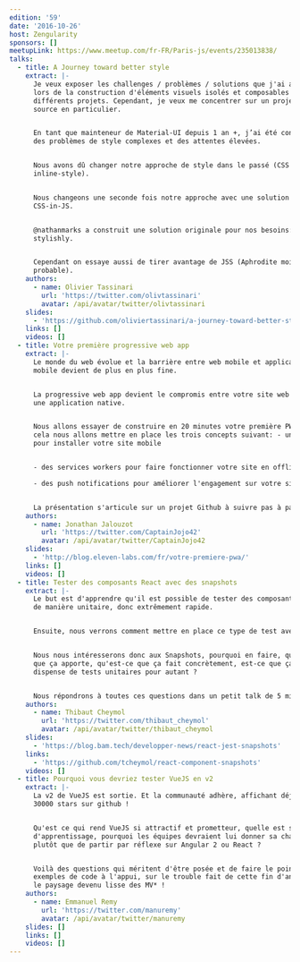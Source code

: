 ```yaml
---
edition: '59'
date: '2016-10-26'
host: Zengularity
sponsors: []
meetupLink: https://www.meetup.com/fr-FR/Paris-js/events/235013838/
talks:
  - title: A Journey toward better style
    extract: |-
      Je veux exposer les challenges / problèmes / solutions que j'ai abordés
      lors de la construction d'éléments visuels isolés et composables à travers
      différents projets. Cependant, je veux me concentrer sur un projet open
      source en particulier.


      En tant que mainteneur de Material-UI depuis 1 an +, j’ai été confronté à
      des problèmes de style complexes et des attentes élevées.


      Nous avons dû changer notre approche de style dans le passé (CSS à
      inline-style).


      Nous changeons une seconde fois notre approche avec une solution
      CSS-in-JS.


      @nathanmarks a construit une solution originale pour nos besoins:
      stylishly.


      Cependant on essaye aussi de tirer avantage de JSS (Aphrodite moins
      probable).
    authors:
      - name: Olivier Tassinari
        url: 'https://twitter.com/olivtassinari'
        avatar: /api/avatar/twitter/olivtassinari
    slides:
      - 'https://github.com/oliviertassinari/a-journey-toward-better-style'
    links: []
    videos: []
  - title: Votre première progressive web app
    extract: |-
      Le monde du web évolue et la barrière entre web mobile et application
      mobile devient de plus en plus fine.


      La progressive web app devient le compromis entre votre site web mobile et
      une application native.


      Nous allons essayer de construire en 20 minutes votre première PWA, pour
      cela nous allons mettre en place les trois concepts suivant: - un manifest
      pour installer votre site mobile


      - des services workers pour faire fonctionner votre site en offline

      - des push notifications pour améliorer l'engagement sur votre site


      La présentation s'articule sur un projet Github à suivre pas à pas.
    authors:
      - name: Jonathan Jalouzot
        url: 'https://twitter.com/CaptainJojo42'
        avatar: /api/avatar/twitter/CaptainJojo42
    slides:
      - 'http://blog.eleven-labs.com/fr/votre-premiere-pwa/'
    links: []
    videos: []
  - title: Tester des composants React avec des snapshots
    extract: |-
      Le but est d'apprendre qu'il est possible de tester des composants React
      de manière unitaire, donc extrêmement rapide.


      Ensuite, nous verrons comment mettre en place ce type de test avec Jest.


      Nous nous intéresserons donc aux Snapshots, pourquoi en faire, qu'est-ce
      que ça apporte, qu'est-ce que ça fait concrètement, est-ce que ça nous
      dispense de tests unitaires pour autant ?


      Nous répondrons à toutes ces questions dans un petit talk de 5 minutes.
    authors:
      - name: Thibaut Cheymol
        url: 'https://twitter.com/thibaut_cheymol'
        avatar: /api/avatar/twitter/thibaut_cheymol
    slides:
      - 'https://blog.bam.tech/developper-news/react-jest-snapshots'
    links:
      - 'https://github.com/tcheymol/react-component-snapshots'
    videos: []
  - title: Pourquoi vous devriez tester VueJS en v2
    extract: |-
      La v2 de VueJS est sortie. Et la communauté adhère, affichant déjà plus de
      30000 stars sur github !


      Qu'est ce qui rend VueJS si attractif et prometteur, quelle est sa courbe
      d'apprentissage, pourquoi les équipes devraient lui donner sa chance
      plutôt que de partir par réflexe sur Angular 2 ou React ?


      Voilà des questions qui méritent d'être posée et de faire le point,
      exemples de code à l'appui, sur le trouble fait de cette fin d'année dans
      le paysage devenu lisse des MV* !
    authors:
      - name: Emmanuel Remy
        url: 'https://twitter.com/manuremy'
        avatar: /api/avatar/twitter/manuremy
    slides: []
    links: []
    videos: []
---
```

